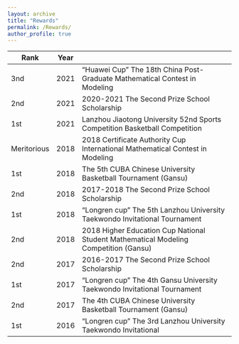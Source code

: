 ```yaml
---
layout: archive
title: "Rewards"
permalink: /Rewards/
author_profile: true
---
```




| Rank             | Year   |                                                              |
| --------         | ------ | ------------------------------------------------------------ |
| 3nd    | 2021   | “Huawei Cup” The 18th China Post-Graduate Mathematical Contest in Modeling                          |
| 2nd    | 2021   | 2020-2021 The Second Prize School Scholarship                          |
| 1st     | 2021   | Lanzhou Jiaotong University 52nd Sports Competition Basketball Competition                          |
| Meritorious     | 2018   | 2018 Certificate Authority Cup International Mathematical Contest in Modeling                          |
| 1st     | 2018   | The 5th CUBA Chinese University Basketball Tournament (Gansu)                          |
| 2nd     | 2018   | 2017-2018 The Second Prize School Scholarship                          |
| 1st     | 2018   | “Longren cup” The 5th Lanzhou University Taekwondo Invitational Tournament                          |
| 2nd     | 2018   | 2018 Higher Education Cup National Student Mathematical Modeling Competition (Gansu)                          |
| 2nd     | 2017   | 2016-2017 The Second Prize School Scholarship                          |
| 1st     | 2017   | “Longren cup” The 4th Gansu University Taekwondo Invitational Tournament                          |
| 2nd     | 2017   | The 4th CUBA Chinese University Basketball Tournament (Gansu)                          |
| 1st     | 2016   | “Longren cup” The 3rd Lanzhou University Taekwondo Invitational                          |
